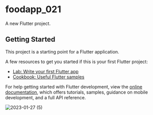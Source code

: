 # foodapp_021

A new Flutter project.

## Getting Started

This project is a starting point for a Flutter application.

A few resources to get you started if this is your first Flutter project:

- [Lab: Write your first Flutter app](https://docs.flutter.dev/get-started/codelab)
- [Cookbook: Useful Flutter samples](https://docs.flutter.dev/cookbook)

For help getting started with Flutter development, view the
[online documentation](https://docs.flutter.dev/), which offers tutorials,
samples, guidance on mobile development, and a full API reference.

![2023-01-27 (5)](https://user-images.githubusercontent.com/106325779/214981845-557408cb-2dde-4add-93c4-abaabcc8f38e.png)
